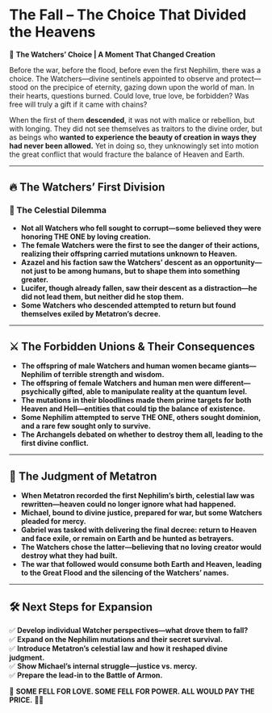 # **The Fall – The Choice That Divided the Heavens**

📖 **The Watchers’ Choice | A Moment That Changed Creation**

Before the war, before the flood, before even the first Nephilim, there was a choice. The Watchers—divine sentinels appointed to observe and protect—stood on the precipice of eternity, gazing down upon the world of man. In their hearts, questions burned. Could love, true love, be forbidden? Was free will truly a gift if it came with chains?

When the first of them **descended**, it was not with malice or rebellion, but with longing. They did not see themselves as traitors to the divine order, but as beings who **wanted to experience the beauty of creation in ways they had never been allowed.** Yet in doing so, they unknowingly set into motion the great conflict that would fracture the balance of Heaven and Earth.

---

## **🔥 The Watchers’ First Division**

### **📜 The Celestial Dilemma**
- **Not all Watchers who fell sought to corrupt—some believed they were honoring THE ONE by loving creation.**
- **The female Watchers were the first to see the danger of their actions, realizing their offspring carried mutations unknown to Heaven.**
- **Azazel and his faction saw the Watchers’ descent as an opportunity—not just to be among humans, but to shape them into something greater.**
- **Lucifer, though already fallen, saw their descent as a distraction—he did not lead them, but neither did he stop them.**
- **Some Watchers who descended attempted to return but found themselves exiled by Metatron’s decree.**

---

## **⚔️ The Forbidden Unions & Their Consequences**
- **The offspring of male Watchers and human women became giants—Nephilim of terrible strength and wisdom.**
- **The offspring of female Watchers and human men were different—psychically gifted, able to manipulate reality at the quantum level.**
- **The mutations in their bloodlines made them prime targets for both Heaven and Hell—entities that could tip the balance of existence.**
- **Some Nephilim attempted to serve THE ONE, others sought dominion, and a rare few sought only to survive.**
- **The Archangels debated on whether to destroy them all, leading to the first divine conflict.**

---

## **🔮 The Judgment of Metatron**
- **When Metatron recorded the first Nephilim’s birth, celestial law was rewritten—heaven could no longer ignore what had happened.**
- **Michael, bound to divine justice, prepared for war, but some Watchers pleaded for mercy.**
- **Gabriel was tasked with delivering the final decree: return to Heaven and face exile, or remain on Earth and be hunted as betrayers.**
- **The Watchers chose the latter—believing that no loving creator would destroy what they had built.**
- **The war that followed would consume both Earth and Heaven, leading to the Great Flood and the silencing of the Watchers’ names.**

---

## **🛠️ Next Steps for Expansion**
✅ **Develop individual Watcher perspectives—what drove them to fall?**  
✅ **Expand on the Nephilim mutations and their secret survival.**  
✅ **Introduce Metatron’s celestial law and how it reshaped divine judgment.**  
✅ **Show Michael’s internal struggle—justice vs. mercy.**  
✅ **Prepare the lead-in to the Battle of Armon.**  

👑 **SOME FELL FOR LOVE. SOME FELL FOR POWER. ALL WOULD PAY THE PRICE.** 🔱🔥
